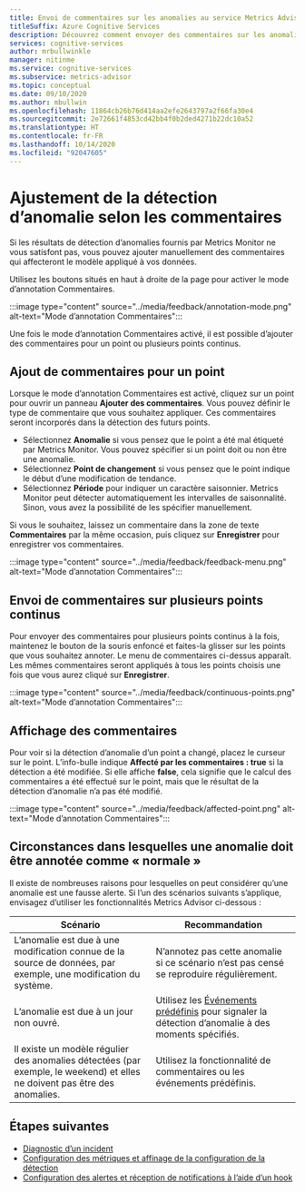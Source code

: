 ```yaml
---
title: Envoi de commentaires sur les anomalies au service Metrics Advisor
titleSuffix: Azure Cognitive Services
description: Découvrez comment envoyer des commentaires sur les anomalies détectées par votre instance Metrics Advisor et ajuster les résultats.
services: cognitive-services
author: mrbullwinkle
manager: nitinme
ms.service: cognitive-services
ms.subservice: metrics-advisor
ms.topic: conceptual
ms.date: 09/10/2020
ms.author: mbullwin
ms.openlocfilehash: 11864cb26b76d414aa2efe2643797a2f66fa30e4
ms.sourcegitcommit: 2e72661f4853cd42bb4f0b2ded4271b22dc10a52
ms.translationtype: HT
ms.contentlocale: fr-FR
ms.lasthandoff: 10/14/2020
ms.locfileid: "92047605"
---
```

# <a name="adjust-anomaly-detection-using-feedback"></a>Ajustement de la détection d’anomalie selon les commentaires

Si les résultats de détection d’anomalies fournis par Metrics Monitor ne vous satisfont pas, vous pouvez ajouter manuellement des commentaires qui affecteront le modèle appliqué à vos données. 

Utilisez les boutons situés en haut à droite de la page pour activer le mode d’annotation Commentaires.

:::image type="content" source="../media/feedback/annotation-mode.png" alt-text="Mode d’annotation Commentaires":::

Une fois le mode d’annotation Commentaires activé, il est possible d’ajouter des commentaires pour un point ou plusieurs points continus.

## <a name="give-feedback-for-one-point"></a>Ajout de commentaires pour un point 

Lorsque le mode d’annotation Commentaires est activé, cliquez sur un point pour ouvrir un panneau **Ajouter des commentaires**. Vous pouvez définir le type de commentaire que vous souhaitez appliquer. Ces commentaires seront incorporés dans la détection des futurs points.  

* Sélectionnez **Anomalie** si vous pensez que le point a été mal étiqueté par Metrics Monitor. Vous pouvez spécifier si un point doit ou non être une anomalie. 
* Sélectionnez **Point de changement** si vous pensez que le point indique le début d’une modification de tendance.
* Sélectionnez **Période** pour indiquer un caractère saisonnier. Metrics Monitor peut détecter automatiquement les intervalles de saisonnalité. Sinon, vous avez la possibilité de les spécifier manuellement. 

Si vous le souhaitez, laissez un commentaire dans la zone de texte **Commentaires** par la même occasion, puis cliquez sur **Enregistrer** pour enregistrer vos commentaires.

:::image type="content" source="../media/feedback/feedback-menu.png" alt-text="Mode d’annotation Commentaires":::

## <a name="give-feedback-for-multiple-continuous-points"></a>Envoi de commentaires sur plusieurs points continus

Pour envoyer des commentaires pour plusieurs points continus à la fois, maintenez le bouton de la souris enfoncé et faites-la glisser sur les points que vous souhaitez annoter. Le menu de commentaires ci-dessus apparaît. Les mêmes commentaires seront appliqués à tous les points choisis une fois que vous aurez cliqué sur **Enregistrer**.

:::image type="content" source="../media/feedback/continuous-points.png" alt-text="Mode d’annotation Commentaires":::

## <a name="how-to-view-my-feedback"></a>Affichage des commentaires

Pour voir si la détection d’anomalie d’un point a changé, placez le curseur sur le point. L’info-bulle indique **Affecté par les commentaires : true** si la détection a été modifiée. Si elle affiche **false**, cela signifie que le calcul des commentaires a été effectué sur le point, mais que le résultat de la détection d’anomalie n’a pas été modifié.

:::image type="content" source="../media/feedback/affected-point.png" alt-text="Mode d’annotation Commentaires":::

## <a name="when-should-i-annotate-an-anomaly-as-normal"></a>Circonstances dans lesquelles une anomalie doit être annotée comme « normale »

Il existe de nombreuses raisons pour lesquelles on peut considérer qu’une anomalie est une fausse alerte. Si l’un des scénarios suivants s’applique, envisagez d’utiliser les fonctionnalités Metrics Advisor ci-dessous :


|Scénario  |Recommandation |
|---------|---------|
|L’anomalie est due à une modification connue de la source de données, par exemple, une modification du système.     | N’annotez pas cette anomalie si ce scénario n’est pas censé se reproduire régulièrement.        |
|L’anomalie est due à un jour non ouvré.     | Utilisez les [Événements prédéfinis](configure-metrics.md#preset-events) pour signaler la détection d’anomalie à des moments spécifiés.       |
|Il existe un modèle régulier des anomalies détectées (par exemple, le weekend) et elles ne doivent pas être des anomalies.      |Utilisez la fonctionnalité de commentaires ou les événements prédéfinis.        |

## <a name="next-steps"></a>Étapes suivantes
- [Diagnostic d’un incident](diagnose-incident.md)
- [Configuration des métriques et affinage de la configuration de la détection](configure-metrics.md)
- [Configuration des alertes et réception de notifications à l’aide d’un hook](../how-tos/alerts.md)